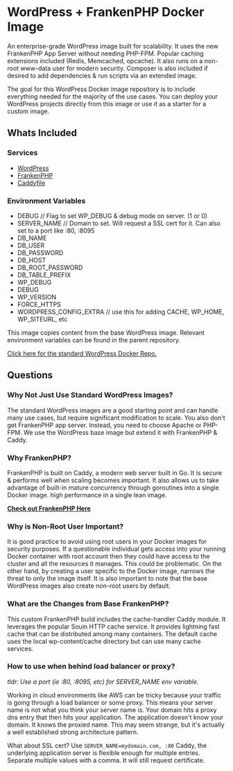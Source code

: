 # WordPress + FrankenPHP Docker Image

An enterprise-grade WordPress image built for scalability. It uses the new FrankenPHP App Server without needing PHP-FPM. Popular caching extensions included (Redis, Memcached, opcache). It also runs on a non-root www-data user for modern security. Composer is also included if desired to add dependencies & run scripts via an extended image.

The goal for this WordPress Docker image repository is to include everything needed for the majority of the use cases. You can deploy your WordPress projects directly from this image or use it as a starter for a custom image.

## Whats Included

### Services

- [WordPress](https://hub.docker.com/_/wordpress "WordPress Docker Image")
- [FrankenPHP](https://hub.docker.com/r/dunglas/frankenphp "FrankenPHP Docker Image")
- [Caddyfile](https://caddyserver.com/ "Caddy Server")

### Environment Variables

- DEBUG // Flag to set WP_DEBUG & debug mode on server. (1 or 0)
- SERVER_NAME // Domain to set. Will request a SSL cert for it. Can also set to a port like :80, :8095
- DB_NAME
- DB_USER
- DB_PASSWORD
- DB_HOST
- DB_ROOT_PASSWORD
- DB_TABLE_PREFIX
- WP_DEBUG
- DEBUG
- WP_VERSION
- FORCE_HTTPS
- WORDPRESS_CONFIG_EXTRA // use this for adding CACHE, WP_HOME, WP_SITEURL, etc

This image copies content from the base WordPress image. Relevant environment variables can be found in the parent repository.

[Click here for the standard WordPress Docker Repo.](https://hub.docker.com/_/wordpress "WordPress Docker Images")

## Questions

### Why Not Just Use Standard WordPress Images?

The standard WordPress images are a good starting point and can handle many use cases, but require significant modification to scale. You also don't get FrankenPHP app server. Instead, you need to choose Apache or PHP-FPM. We use the WordPress base image but extend it with FrankenPHP & Caddy.

### Why FrankenPHP?

FrankenPHP is built on Caddy, a modern web server built in Go. It is secure & performs well when scaling becomes important. It also allows us to take advantage of built-in mature concurrency through goroutines into a single Docker image. high performance in a single lean image.

**[Check out FrankenPHP Here](https://frankenphp.dev/ "FrankenPHP")**

### Why is Non-Root User Important?

It is good practice to avoid using root users in your Docker images for security purposes. If a questionable individual gets access into your running Docker container with root account then they could have access to the cluster and all the resources it manages. This could be problematic. On the other hand, by creating a user specific to the Docker image, narrows the threat to only the image itself. It is also important to note that the base WordPress images also create non-root users by default.

### What are the Changes from Base FrankenPHP?

This custom FrankenPHP build includes the cache-handler Caddy module. It leverages the popular Souin HTTP cache service. It provides lightning fast cache that can be distributed among many containers. The default cache uses the local wp-content/cache directory but can use many cache services.

### How to use when behind load balancer or proxy?

_tldr: Use a port (ie :80, :8095, etc) for SERVER_NAME env variable._

Working in cloud environments like AWS can be tricky because your traffic is going through a load balancer or some proxy. This means your server name is not what you think your server name is. Your domain hits a proxy dns entry that then hits your application. The application doesn't know your domain. It knows the proxied name. This may seem strange, but it's actually a well established strong architecture pattern.

What about SSL cert? Use `SERVER_NAME=mydomain.com, :80`
Caddy, the underlying application server is flexible enough for multiple entries. Separate multiple values with a comma. It will still request certificate.
